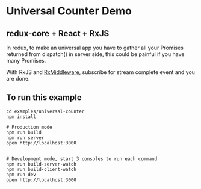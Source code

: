 Universal Counter Demo
======================

## redux-core + React + RxJS

In redux, to make an universal app you have to gather all your Promises returned from dispatch() in server side, this could be painful if you have many Promises.

With RxJS and [RxMiddleware](https://github.com/jas-chen/rx-redux/#best-practice-to-make-your-app-all-the-way-reactive), subscribe for stream complete event and you are done.

## To run this example

```
cd examples/universal-counter
npm install

# Production mode
npm run build
npm run server
open http://localhost:3000


# Development mode, start 3 consoles to run each command
npm run build-server-watch
npm run build-client-watch
npm run dev
open http://localhost:3000
```


